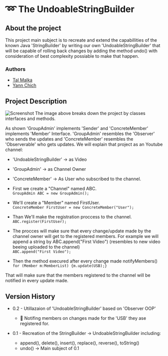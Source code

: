 # :loop: The UndoableStringBuilder

## About the project
This project main subject is to recreate and extend the capabillities of the known Java 'StringBuilder' by writing our own 'UndoableStringBuilder' that will be capable of rolling back changes by adding the method undo() with consideration of best complexity possiable to make that happen.

### Authors
* [Tal Malka](https://github.com/TalMaIka)    
* [Yann Chich](https://github.com/yannchich)

 ## Project Description
 
 ![Screenshot](https://serving.photos.photobox.com/42202007e51b950bbd8057d26148ad5295045327922b125db63ac9fa66ab4bcd4509ad20.jpg) 
 The image above breaks down the project by classes interfaces and methods.
 
 As shown 'GroupAdmin' implements 'Sender' and 'ConcreteMember' implements 'Member' Interface.
 'GroupAdmin' resembles the 'Observer' who sends the updates and 'ConcreteMember' resembles the 'Observerable' who gets updates.
 We will explain that project as an Youtube channel: 
 * 'UndoableStringBuilder' -> as Video   
 * 'GroupAdmin' -> as Channel Owner      
 * 'ConcreteMember' -> As User who subscribed to the channel.
 
 * First we create a "Channel" named ABC.      
   ```GroupAdmin ABC = new GroupAdmin();```
   
 *  We'll create a "Member" named FirstUser.     
 ```ConcreteMember FirstUser = new ConcreteMember("User");```  
   
   
 *  Than We'll make the registration proccess to the channel.    
 ```ABC.register(FirstUser);```

 * The procces will make sure that every change/update made by the channel owner will get to the registered members.
   For example we will append a string by ABC.append("First Video") (resembles to new video beeing uploaded to the channel)   
 ```ABC.append("First Video");```
   
 * Then the method execured after every change made notifyMembers()   
    ```for (Member m:MemberList) {m.update(USB);}```    
    
 That will make sure that the members registered to the channel will be notified in every update made.




## Version History

* 0.2 - Utillazaion of 'UndoableStringBuilder' based on 'Observer OOP'
    * :speech_balloon: Notifing members on changes made for the 'USB' they ase registered for.
    
* 0.1 - Recreation of the StringBuilder -> UndoableStringBuilder including:
    * append(), delete(), insert(), replace(), reverse(), toString()
    * undo() -> Main subject of 0.1


